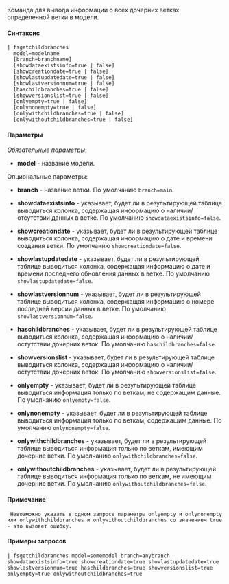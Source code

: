 Команда для вывода информации о всех дочерних ветках определенной ветки в модели.

#### Синтаксис

```
| fsgetchildbranches 
  model=modelname
  [branch=branchname]
  [showdataexistsinfo=true | false]
  [showcreationdate=true | false]
  [showlastupdatedate=true | false]
  [showlastversionnum=true | false]
  [haschildbranches=true | false]
  [showversionslist=true | false]
  [onlyempty=true | false]
  [onlynonempty=true | false]
  [onlywithchildbranches=true | false]
  [onlywithoutchildbranches=true | false]
```

#### Параметры

_Обязательные параметры_:

- **model** - название модели.

Опциональные параметры:

- **branch** - название ветки. По умолчанию `branch=main`.

- **showdataexistsinfo** - указывает, будет ли в результирующей таблице выводиться колонка, содержащая информацию о наличии/отсутствии данных в ветке. По
  умолчанию `showdataexistsinfo=false`.

- **showcreationdate** - указывает, будет ли в результирующей таблице выводиться колонка, содержащая информацию о дате и времени создания ветки. По
  умолчанию `showcreationdate=false`.

- **showlastupdatedate** - указывает, будет ли в результирующей таблице выводиться колонка, содержащая информацию о дате и времени последнего обновления данных в ветке. По
  умолчанию `showlastupdatedate=false`.

- **showlastversionnum** - указывает, будет ли в результирующей таблице выводиться колонка, содержащая информацию о номере последней версии данных в ветке. По
  умолчанию `showlastversionnum=false`.

- **haschildbranches** - указывает, будет ли в результирующей таблице выводиться колонка, содержащая информацию о наличии/остутствии дочерних веток. По
  умолчанию `haschildbranches=false`.

- **showversionslist** - указывает, будет ли в результирующей таблице выводиться колонка, содержащая информацию о наличии/остутствии дочерних веток. По
  умолчанию `showversionslist=false`.

- **onlyempty** - указывает, будет ли в результирующей таблице выводиться информация только по веткам, не содержащим данные. По
  умолчанию `onlyempty=false`.

- **onlynonempty** - указывает, будет ли в результирующей таблице выводиться информация только по веткам, содержащим данные. По
  умолчанию `onlynonempty=false`.

- **onlywithchildbranches** - указывает, будет ли в результирующей таблице выводиться информация только по веткам, имеющим дочерние ветки. По
  умолчанию `onlywithchildbranches=false`.

- **onlywithoutchildbranches** - указывает, будет ли в результирующей таблице выводиться информация только по веткам, не имеющим дочерние ветки. По
  умолчанию `onlywithoutchildbranches=false`.

#### Примечание

     Невозможно указать в одном запросе параметры onlyempty и onlynonempty или onlywithchildbranches и onlywithoutchildbranches со значением true - это вызовет ошибку.    

#### Примеры запросов

```
| fsgetchildbranches model=somemodel branch=anybranch showdataexistsinfo=true showcreationdate=true showlastupdatedate=true showlastversionnum=true haschildbranches=true showversionslist=true onlyempty=true onlywithoutchildbranches=true  
```
